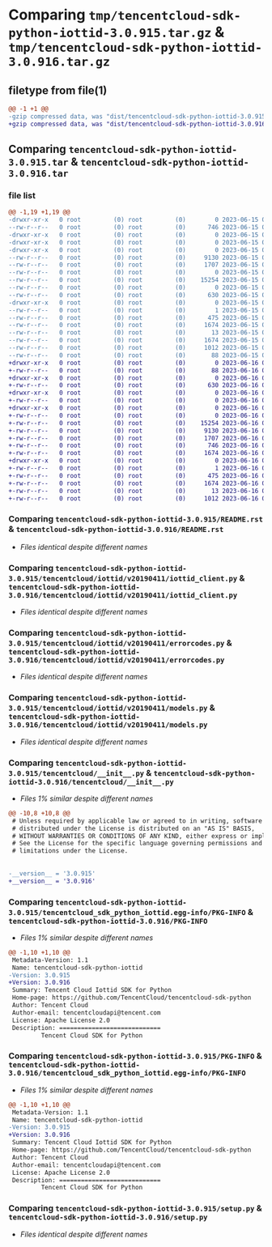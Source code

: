 # Comparing `tmp/tencentcloud-sdk-python-iottid-3.0.915.tar.gz` & `tmp/tencentcloud-sdk-python-iottid-3.0.916.tar.gz`

## filetype from file(1)

```diff
@@ -1 +1 @@
-gzip compressed data, was "dist/tencentcloud-sdk-python-iottid-3.0.915.tar", last modified: Thu Jun 15 00:27:51 2023, max compression
+gzip compressed data, was "dist/tencentcloud-sdk-python-iottid-3.0.916.tar", last modified: Fri Jun 16 00:36:01 2023, max compression
```

## Comparing `tencentcloud-sdk-python-iottid-3.0.915.tar` & `tencentcloud-sdk-python-iottid-3.0.916.tar`

### file list

```diff
@@ -1,19 +1,19 @@
-drwxr-xr-x   0 root         (0) root         (0)        0 2023-06-15 00:27:51.000000 tencentcloud-sdk-python-iottid-3.0.915/
--rw-r--r--   0 root         (0) root         (0)      746 2023-06-15 00:27:51.000000 tencentcloud-sdk-python-iottid-3.0.915/README.rst
-drwxr-xr-x   0 root         (0) root         (0)        0 2023-06-15 00:27:51.000000 tencentcloud-sdk-python-iottid-3.0.915/tencentcloud/
-drwxr-xr-x   0 root         (0) root         (0)        0 2023-06-15 00:27:51.000000 tencentcloud-sdk-python-iottid-3.0.915/tencentcloud/iottid/
-drwxr-xr-x   0 root         (0) root         (0)        0 2023-06-15 00:27:51.000000 tencentcloud-sdk-python-iottid-3.0.915/tencentcloud/iottid/v20190411/
--rw-r--r--   0 root         (0) root         (0)     9130 2023-06-15 00:27:51.000000 tencentcloud-sdk-python-iottid-3.0.915/tencentcloud/iottid/v20190411/iottid_client.py
--rw-r--r--   0 root         (0) root         (0)     1707 2023-06-15 00:27:51.000000 tencentcloud-sdk-python-iottid-3.0.915/tencentcloud/iottid/v20190411/errorcodes.py
--rw-r--r--   0 root         (0) root         (0)        0 2023-06-15 00:27:51.000000 tencentcloud-sdk-python-iottid-3.0.915/tencentcloud/iottid/v20190411/__init__.py
--rw-r--r--   0 root         (0) root         (0)    15254 2023-06-15 00:27:51.000000 tencentcloud-sdk-python-iottid-3.0.915/tencentcloud/iottid/v20190411/models.py
--rw-r--r--   0 root         (0) root         (0)        0 2023-06-15 00:27:51.000000 tencentcloud-sdk-python-iottid-3.0.915/tencentcloud/iottid/__init__.py
--rw-r--r--   0 root         (0) root         (0)      630 2023-06-15 00:27:51.000000 tencentcloud-sdk-python-iottid-3.0.915/tencentcloud/__init__.py
-drwxr-xr-x   0 root         (0) root         (0)        0 2023-06-15 00:27:51.000000 tencentcloud-sdk-python-iottid-3.0.915/tencentcloud_sdk_python_iottid.egg-info/
--rw-r--r--   0 root         (0) root         (0)        1 2023-06-15 00:27:51.000000 tencentcloud-sdk-python-iottid-3.0.915/tencentcloud_sdk_python_iottid.egg-info/dependency_links.txt
--rw-r--r--   0 root         (0) root         (0)      475 2023-06-15 00:27:51.000000 tencentcloud-sdk-python-iottid-3.0.915/tencentcloud_sdk_python_iottid.egg-info/SOURCES.txt
--rw-r--r--   0 root         (0) root         (0)     1674 2023-06-15 00:27:51.000000 tencentcloud-sdk-python-iottid-3.0.915/tencentcloud_sdk_python_iottid.egg-info/PKG-INFO
--rw-r--r--   0 root         (0) root         (0)       13 2023-06-15 00:27:51.000000 tencentcloud-sdk-python-iottid-3.0.915/tencentcloud_sdk_python_iottid.egg-info/top_level.txt
--rw-r--r--   0 root         (0) root         (0)     1674 2023-06-15 00:27:51.000000 tencentcloud-sdk-python-iottid-3.0.915/PKG-INFO
--rw-r--r--   0 root         (0) root         (0)     1012 2023-06-15 00:27:51.000000 tencentcloud-sdk-python-iottid-3.0.915/setup.py
--rw-r--r--   0 root         (0) root         (0)       88 2023-06-15 00:27:51.000000 tencentcloud-sdk-python-iottid-3.0.915/setup.cfg
+drwxr-xr-x   0 root         (0) root         (0)        0 2023-06-16 00:36:01.000000 tencentcloud-sdk-python-iottid-3.0.916/
+-rw-r--r--   0 root         (0) root         (0)       88 2023-06-16 00:36:01.000000 tencentcloud-sdk-python-iottid-3.0.916/setup.cfg
+drwxr-xr-x   0 root         (0) root         (0)        0 2023-06-16 00:36:01.000000 tencentcloud-sdk-python-iottid-3.0.916/tencentcloud/
+-rw-r--r--   0 root         (0) root         (0)      630 2023-06-16 00:36:01.000000 tencentcloud-sdk-python-iottid-3.0.916/tencentcloud/__init__.py
+drwxr-xr-x   0 root         (0) root         (0)        0 2023-06-16 00:36:01.000000 tencentcloud-sdk-python-iottid-3.0.916/tencentcloud/iottid/
+-rw-r--r--   0 root         (0) root         (0)        0 2023-06-16 00:36:01.000000 tencentcloud-sdk-python-iottid-3.0.916/tencentcloud/iottid/__init__.py
+drwxr-xr-x   0 root         (0) root         (0)        0 2023-06-16 00:36:01.000000 tencentcloud-sdk-python-iottid-3.0.916/tencentcloud/iottid/v20190411/
+-rw-r--r--   0 root         (0) root         (0)        0 2023-06-16 00:36:01.000000 tencentcloud-sdk-python-iottid-3.0.916/tencentcloud/iottid/v20190411/__init__.py
+-rw-r--r--   0 root         (0) root         (0)    15254 2023-06-16 00:36:01.000000 tencentcloud-sdk-python-iottid-3.0.916/tencentcloud/iottid/v20190411/models.py
+-rw-r--r--   0 root         (0) root         (0)     9130 2023-06-16 00:36:01.000000 tencentcloud-sdk-python-iottid-3.0.916/tencentcloud/iottid/v20190411/iottid_client.py
+-rw-r--r--   0 root         (0) root         (0)     1707 2023-06-16 00:36:01.000000 tencentcloud-sdk-python-iottid-3.0.916/tencentcloud/iottid/v20190411/errorcodes.py
+-rw-r--r--   0 root         (0) root         (0)      746 2023-06-16 00:36:01.000000 tencentcloud-sdk-python-iottid-3.0.916/README.rst
+-rw-r--r--   0 root         (0) root         (0)     1674 2023-06-16 00:36:01.000000 tencentcloud-sdk-python-iottid-3.0.916/PKG-INFO
+drwxr-xr-x   0 root         (0) root         (0)        0 2023-06-16 00:36:01.000000 tencentcloud-sdk-python-iottid-3.0.916/tencentcloud_sdk_python_iottid.egg-info/
+-rw-r--r--   0 root         (0) root         (0)        1 2023-06-16 00:36:01.000000 tencentcloud-sdk-python-iottid-3.0.916/tencentcloud_sdk_python_iottid.egg-info/dependency_links.txt
+-rw-r--r--   0 root         (0) root         (0)      475 2023-06-16 00:36:01.000000 tencentcloud-sdk-python-iottid-3.0.916/tencentcloud_sdk_python_iottid.egg-info/SOURCES.txt
+-rw-r--r--   0 root         (0) root         (0)     1674 2023-06-16 00:36:01.000000 tencentcloud-sdk-python-iottid-3.0.916/tencentcloud_sdk_python_iottid.egg-info/PKG-INFO
+-rw-r--r--   0 root         (0) root         (0)       13 2023-06-16 00:36:01.000000 tencentcloud-sdk-python-iottid-3.0.916/tencentcloud_sdk_python_iottid.egg-info/top_level.txt
+-rw-r--r--   0 root         (0) root         (0)     1012 2023-06-16 00:36:01.000000 tencentcloud-sdk-python-iottid-3.0.916/setup.py
```

### Comparing `tencentcloud-sdk-python-iottid-3.0.915/README.rst` & `tencentcloud-sdk-python-iottid-3.0.916/README.rst`

 * *Files identical despite different names*

### Comparing `tencentcloud-sdk-python-iottid-3.0.915/tencentcloud/iottid/v20190411/iottid_client.py` & `tencentcloud-sdk-python-iottid-3.0.916/tencentcloud/iottid/v20190411/iottid_client.py`

 * *Files identical despite different names*

### Comparing `tencentcloud-sdk-python-iottid-3.0.915/tencentcloud/iottid/v20190411/errorcodes.py` & `tencentcloud-sdk-python-iottid-3.0.916/tencentcloud/iottid/v20190411/errorcodes.py`

 * *Files identical despite different names*

### Comparing `tencentcloud-sdk-python-iottid-3.0.915/tencentcloud/iottid/v20190411/models.py` & `tencentcloud-sdk-python-iottid-3.0.916/tencentcloud/iottid/v20190411/models.py`

 * *Files identical despite different names*

### Comparing `tencentcloud-sdk-python-iottid-3.0.915/tencentcloud/__init__.py` & `tencentcloud-sdk-python-iottid-3.0.916/tencentcloud/__init__.py`

 * *Files 1% similar despite different names*

```diff
@@ -10,8 +10,8 @@
 # Unless required by applicable law or agreed to in writing, software
 # distributed under the License is distributed on an "AS IS" BASIS,
 # WITHOUT WARRANTIES OR CONDITIONS OF ANY KIND, either express or implied.
 # See the License for the specific language governing permissions and
 # limitations under the License.
 
 
-__version__ = '3.0.915'
+__version__ = '3.0.916'
```

### Comparing `tencentcloud-sdk-python-iottid-3.0.915/tencentcloud_sdk_python_iottid.egg-info/PKG-INFO` & `tencentcloud-sdk-python-iottid-3.0.916/PKG-INFO`

 * *Files 1% similar despite different names*

```diff
@@ -1,10 +1,10 @@
 Metadata-Version: 1.1
 Name: tencentcloud-sdk-python-iottid
-Version: 3.0.915
+Version: 3.0.916
 Summary: Tencent Cloud Iottid SDK for Python
 Home-page: https://github.com/TencentCloud/tencentcloud-sdk-python
 Author: Tencent Cloud
 Author-email: tencentcloudapi@tencent.com
 License: Apache License 2.0
 Description: ============================
         Tencent Cloud SDK for Python
```

### Comparing `tencentcloud-sdk-python-iottid-3.0.915/PKG-INFO` & `tencentcloud-sdk-python-iottid-3.0.916/tencentcloud_sdk_python_iottid.egg-info/PKG-INFO`

 * *Files 1% similar despite different names*

```diff
@@ -1,10 +1,10 @@
 Metadata-Version: 1.1
 Name: tencentcloud-sdk-python-iottid
-Version: 3.0.915
+Version: 3.0.916
 Summary: Tencent Cloud Iottid SDK for Python
 Home-page: https://github.com/TencentCloud/tencentcloud-sdk-python
 Author: Tencent Cloud
 Author-email: tencentcloudapi@tencent.com
 License: Apache License 2.0
 Description: ============================
         Tencent Cloud SDK for Python
```

### Comparing `tencentcloud-sdk-python-iottid-3.0.915/setup.py` & `tencentcloud-sdk-python-iottid-3.0.916/setup.py`

 * *Files identical despite different names*

